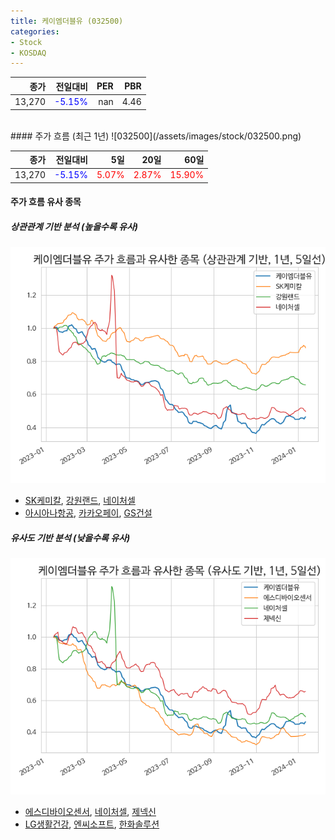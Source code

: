 ```yaml
---
title: 케이엠더블유 (032500)
categories:
- Stock
- KOSDAQ
---
```


|종가|전일대비|PER|PBR|
|---:|-------:|--:|---:|
|13,270|<span style="color: blue">-5.15%</span>|nan|4.46|

<!-- more -->
<br>
#### 주가 흐름 (최근 1년)
![032500](/assets/images/stock/032500.png)

|종가|전일대비|5일|20일|60일|
|---:|-------:|--:|---:|---:|
|13,270|<span style="color: blue">-5.15%</span>|<span style="color: red">5.07%</span>|<span style="color: red">2.87%</span>|<span style="color: red">15.90%</span>|

<!-- more -->

#### 주가 흐름 유사 종목

##### 상관관계 기반 분석 (높을수록 유사)
![032500](/assets/images/stock/032500_corr.png)
- [SK케미칼](/285130/), [강원랜드](/035250/), [네이처셀](/007390/)
- [아시아나항공](/020560/), [카카오페이](/377300/), [GS건설](/006360/)

##### 유사도 기반 분석 (낮을수록 유사)	
![032500](/assets/images/stock/032500_sim.png)
- [에스디바이오센서](/137310/), [네이처셀](/007390/), [제넥신](/095700/)
- [LG생활건강](/051900/), [엔씨소프트](/036570/), [한화솔루션](/009830/)